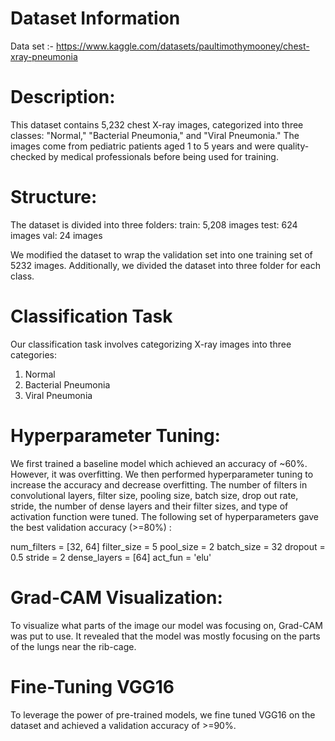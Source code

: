 # Dataset Information
Data set :-  https://www.kaggle.com/datasets/paultimothymooney/chest-xray-pneumonia

# Description: 
This dataset contains 5,232 chest X-ray images, categorized into three classes: "Normal," "Bacterial Pneumonia," and "Viral Pneumonia." The images come from pediatric patients aged 1 to 5 years and were quality-checked by medical professionals before being used for training.

# Structure:
The dataset is divided into three folders:
train: 5,208 images
test: 624 images
val: 24 images

We modified the dataset to wrap the validation set into one training set of 5232 images. Additionally, we divided the dataset into three folder for each class.

# Classification Task
Our classification task involves categorizing X-ray images into three categories:

1. Normal
2. Bacterial Pneumonia
3. Viral Pneumonia

# Hyperparameter Tuning:
We first trained a baseline model which achieved an accuracy of ~60%. However, it was overfitting. We then performed hyperparameter tuning to increase the accuracy and decrease overfitting. The number of filters in convolutional layers, filter size, pooling size, batch size, drop out rate, stride, the number of dense layers and their filter sizes, and type of activation function were tuned. The following set of hyperparameters gave the best validation accuracy (>=80%) : 


num_filters = [32, 64]
filter_size = 5
pool_size = 2
batch_size = 32
dropout = 0.5
stride = 2
dense_layers = [64]
act_fun = 'elu'

# Grad-CAM Visualization:
To visualize what parts of the image our model was focusing on, Grad-CAM was put to use. It revealed that the model was mostly focusing on the parts of the lungs near the rib-cage.

# Fine-Tuning VGG16
To leverage the power of pre-trained models, we fine tuned VGG16 on the dataset and achieved a validation accuracy of >=90%.
